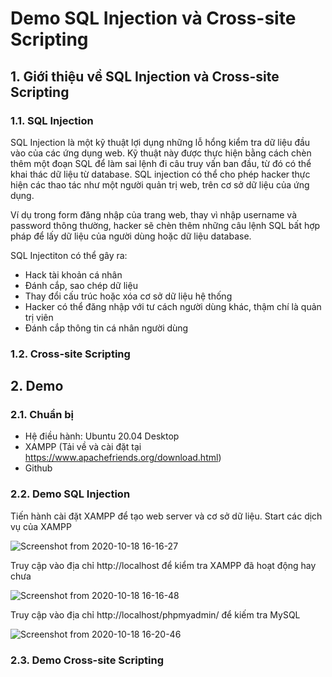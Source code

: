 # Demo SQL Injection và Cross-site Scripting 
## 1. Giới thiệu về SQL Injection và Cross-site Scripting 
### 1.1. SQL Injection

SQL Injection là một kỹ thuật lợi dụng những lỗ hổng kiểm tra dữ liệu đầu vào của các ứng dụng web. Kỹ thuật này được thực hiện bằng cách chèn thêm một đoạn SQL để làm sai lệnh đi câu truy vấn ban đầu, từ đó có thể khai thác dữ liệu từ database. SQL injection có thể cho phép hacker thực hiện các thao tác như một người quản trị web, trên cơ sở dữ liệu của ứng dụng.

Ví dụ trong form đăng nhập của trang web, thay vì nhập username và password thông thường, hacker sẽ chèn thêm những câu lệnh SQL bất hợp pháp để lấy dữ liệu của người dùng hoặc dữ liệu database.

SQL Injectiton có thể gây ra:
  + Hack tài khoản cá nhân
  + Đánh cắp, sao chép dữ liệu
  + Thay đổi cấu trúc hoặc xóa cơ sở dữ liệu hệ thống
  + Hacker có thể đăng nhập với tư cách người dùng khác, thậm chí là quản trị viên
  + Đánh cắp thông tin cá nhân người dùng 


### 1.2. Cross-site Scripting 
## 2. Demo
### 2.1. Chuẩn bị

  + Hệ điều hành: Ubuntu 20.04 Desktop
  + XAMPP (Tải về và cài đặt tại https://www.apachefriends.org/download.html)
  + Github

### 2.2. Demo SQL Injection

Tiến hành cài đặt XAMPP để tạo web server và cơ sở dữ liệu. Start các dịch vụ của XAMPP

![Screenshot from 2020-10-18 16-16-27](https://user-images.githubusercontent.com/32956424/96363269-63dd2480-115d-11eb-958f-98a5f3352dc5.png)

Truy cập vào địa chỉ http://localhost để kiểm tra XAMPP đã hoạt động hay chưa

![Screenshot from 2020-10-18 16-16-48](https://user-images.githubusercontent.com/32956424/96363304-9e46c180-115d-11eb-90f7-24aac52a01aa.png)

Truy cập vào địa chỉ http://localhost/phpmyadmin/ để kiếm tra MySQL

![Screenshot from 2020-10-18 16-20-46](https://user-images.githubusercontent.com/32956424/96363349-e7971100-115d-11eb-8b18-a9a2307c9092.png)






### 2.3. Demo Cross-site Scripting 
